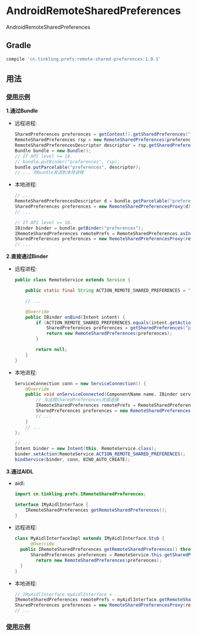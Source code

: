 # AndroidRemoteSharedPreferences
AndroidRemoteSharedPreferences


Gradle
------
```groovy
compile 'cn.tinkling.prefs:remote-shared-preferences:1.0.1'
```


用法
----



### [**使用示例**](https://github.com/YiiGuxing/AndroidRemoteSharedPreferences/tree/master/sample/src/main/java/cn/tinkling/prefs/sample)



**1.通过Bundle**

- 远程进程:

  ```java
  SharedPreferences preferences = getContext().getSharedPreferences("preferences", Context.MODE_PRIVATE);
  RemoteSharedPreferences rsp = new RemoteSharedPreferences(preferences);
  RemoteSharedPreferencesDescriptor descriptor = rsp.getSharedPreferencesDescriptor();
  Bundle bundle = new Bundle();
  // If API level >= 18.
  // bundle.putBinder("preferences", rsp);
  bundle.putParcelable("preferences", descriptor);
  // ... 将bundle发送到本地进程
  ```

- 本地进程:

  ```java
  // ...
  RemoteSharedPreferencesDescriptor d = bundle.getParcelable("preferences");
  SharedPreferences preferences = new RemoteSharedPreferencesProxy(d);
  // ...

  // If API level >= 18.
  IBinder binder = bundle.getBinder("preferences");
  IRemoteSharedPreferences remotePrefs = RemoteSharedPreferences.asInterface(binder);
  SharedPreferences preferences = new RemoteSharedPreferencesProxy(remotePrefs);
  // ...
  ```

**2.直接通过Binder**

- 远程进程:

  ```java
  public class RemoteService extends Service {

      public static final String ACTION_REMOTE_SHARED_PREFERENCES = "remote_shared_preferences";

      // ...

      @Override
      public IBinder onBind(Intent intent) {
          if (ACTION_REMOTE_SHARED_PREFERENCES.equals(intent.getAction())) {
              SharedPreferences preferences = getSharedPreferences("preferences", Context.MODE_PRIVATE);
              return new RemoteSharedPreferences(preferences);
          }

          return null;
      }
  }
  ```

- 本地进程:

  ```java
  ServiceConnection conn = new ServiceConnection() {
      @Override
      public void onServiceConnected(ComponentName name, IBinder service) {
          // 与远程SharedPreferences完成连接
          IRemoteSharedPreferences remotePrefs = RemoteSharedPreferences.asInterface(service);
          SharedPreferences preferences = new RemoteSharedPreferencesProxy(remotePrefs);
          // ...
      }
      // ...
  };

  // ...
  Intent binder = new Intent(this, RemoteService.class);
  binder.setAction(RemoteService.ACTION_REMOTE_SHARED_PREFERENCES);
  bindService(binder, conn, BIND_AUTO_CREATE);
  ```

**3.通过AIDL**

- aidl:

  ```java
  import cn.tinkling.prefs.IRemoteSharedPreferences;

  interface IMyAidlInterface {
      IRemoteSharedPreferences getRemoteSharedPreferences();
  }
  ```

- 远程进程:

  ```java
  class MyAidlInterfaceImpl extends IMyAidlInterface.Stub {
    	@Override
  	public IRemoteSharedPreferences getRemoteSharedPreferences() throws RemoteException {
      	SharedPreferences preferences = RemoteService.this.getSharedPreferences("preferences", Context.MODE_PRIVATE);
          return new RemoteSharedPreferences(preferences);
  	}
  }
  ```

- 本地进程:

  ```java
  // IMyAidlInterface myAidlInterface = ...
  IRemoteSharedPreferences remotePrefs = myAidlInterface.getRemoteSharedPreferences();
  SharedPreferences preferences = new RemoteSharedPreferencesProxy(remotePrefs);
  // ...
  ```



### [**使用示例**](https://github.com/YiiGuxing/AndroidRemoteSharedPreferences/tree/master/sample/src/main/java/cn/tinkling/prefs/sample)
